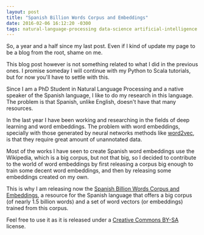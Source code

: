 ```yaml
---
layout: post
title: "Spanish Billion Words Corpus and Embeddings"
date: 2016-02-06 16:12:20 -0300
tags: natural-language-processing data-science artificial-intelligence corpus dataset featured resource
---
```


So, a year and a half since my last post. Even if I kind of update my page to be
a blog from the root, shame on me.

This blog post however is not something related to what I did in the previous
ones. I promise someday I will continue with my Python to Scala tutorials, but
for now you'll have to settle with this.

Since I am a PhD Student in Natural Language Processing and a native speaker of
the Spanish language, I like to do my research in this language. The problem is
that Spanish, unlike English, doesn't have that many resources.

In the last year I have been working and researching in the fields of deep
learning and word embeddings. The problem with word embeddings, specially with
those generated by neural networks methods like
[word2vec](https://code.google.com/p/word2vec/), is that they require great
amount of unannotated data.

Most of the works I have seen to create Spanish word embeddings use the
Wikipedia, which is a big corpus, but not that big, so I decided to contribute
to the world of word embeddings by first releasing a corpus big enough to train
some decent word embeddings, and then by releasing some embeddings created on my
own.

This is why I am releasing now the [Spanish Billion Words Corpus and
Embeddings](https://crscardellino.github.io/SBWCE/), a resource for the Spanish
language that offers a big corpus (of nearly 1.5 billion words) and a set of
word vectors (or embeddings) trained from this corpus.

Feel free to use it as it is released under a [Creative Commons
BY-SA](http://creativecommons.org/licenses/by-sa/4.0/) license.
